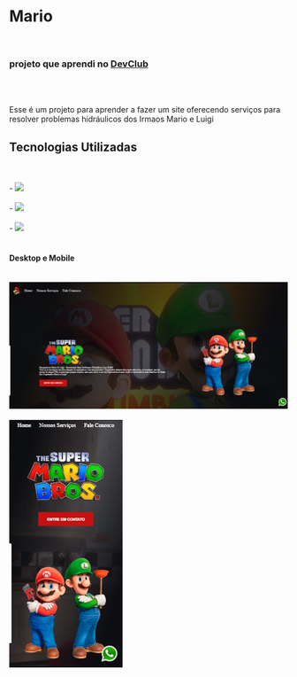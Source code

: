 <h1>Mario</h1>
<br>
<h3>projeto que aprendi no <a href="https//rodolfomori.com.br/devclub"> DevClub </a> </h3>
<br>
<br>
<p>Esse é um projeto para aprender a fazer um site oferecendo serviços para resolver problemas hidráulicos dos Irmaos Mario e Luigi </p>
<h2>Tecnologias Utilizadas</h2>
<br>
<br>
- <img src="https://img.shields.io/badge/HTML5-E34F26?style=for-the-badge&logo=html5&logoColor=white">
<br>
<br>
- <img src="https://img.shields.io/badge/CSS3-1572B6?style=for-the-badge&logo=css3&logoColor=white">
<br>
<br>
- <img src="https://img.shields.io/badge/JavaScript-323330?style=for-the-badge&logo=javascript&logoColor=F7DF1E" />
<br>
<br>
<h4>Desktop e Mobile</h4>
<br>
<img src="https://github.com/luchs8/mario/blob/main/img/MarioDesktop.png"/>
<br>
<br>
<img src="https://github.com/luchs8/mario/blob/main/img/MarioMobile.png"/>
